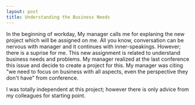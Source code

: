 ```yaml
---
layout: post
title: Understanding the Business Needs
---
```


In the beginning of workday, My manager calls me for explaning the new project which will be assigned on me. All you know, conversation can be nervous with manager and it continues with inner-speakings. However; there is a suprise for me. This new assignment is related to understand business needs and problems. My manager realized at the last conference this issue and decide to create a project for this. My manager was citing "we need to focus on business with all aspects, even the perspective they don't have" from conference.


I was totally independent at this project; however there is only advice from my colleagues for starting point. 
